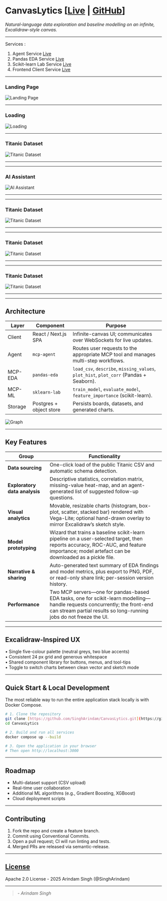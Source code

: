 # CanvasLytics [[Live](https://canvaslytics.onrender.com) | [GitHub](https://github.com/SinghArindam/CanvasLytics)]

*Natural-language data exploration and baseline modelling on an infinite, Excalidraw-style canvas.*

---

Services :

1. Agent Service [Live](https://agent-u615.onrender.com)
2. Pandas EDA Service [Live](https://pandas-eda.onrender.com)
3. Scikit-learn Lab Service [Live](https://sklearn-lab.onrender.com)
4. Frontend Client Service [Live](https://canvaslytics.onrender.com)

---
### Landing Page
![Landing Page](assets/image-1.png)

---
### Loading
![Loading](assets/image-2.png)

---
### Titanic Dataset
![Titanic Dataset](assets/image-3.png)

---

---
### AI Assistant
![AI Assistant](assets/image-4.png)

---

---
### Titanic Dataset
![Titanic Dataset](assets/image-5.png)

---

---
### Titanic Dataset
![Titanic Dataset](assets/image-6.png)

---

---
### Titanic Dataset
![Titanic Dataset](assets/image-7.png)

---

---
## Architecture
| Layer | Component | Purpose |
|-------|-----------|---------|
| Client | React / Next.js SPA | Infinite-canvas UI; communicates over WebSockets for live updates. |
| Agent  | `mcp-agent` | Routes user requests to the appropriate MCP tool and manages multi-step workflows. |
| MCP-EDA | `pandas-eda` | `load_csv`, `describe`, `missing_values`, `plot_hist`, `plot_corr` (Pandas + Seaborn). |
| MCP-ML  | `sklearn-lab` | `train_model`, `evaluate_model`, `feature_importance` (scikit-learn). |
| Storage | Postgres + object store | Persists boards, datasets, and generated charts. |

![Graph](assets/image.png)

---

## Key Features
| Group | Functionality |
|-------|---------------|
| **Data sourcing** | One-click load of the public Titanic CSV and automatic schema detection. |
| **Exploratory data analysis** | Descriptive statistics, correlation matrix, missing-value heat-map, and an agent-generated list of suggested follow-up questions. |
| **Visual analytics** | Movable, resizable charts (histogram, box-plot, scatter, stacked bar) rendered with Vega-Lite; optional hand-drawn overlay to mirror Excalidraw’s sketch style. |
| **Model prototyping** | Wizard that trains a baseline scikit-learn pipeline on a user-selected target, then reports accuracy, ROC-AUC, and feature importance; model artefact can be downloaded as a pickle file. |
| **Narrative & sharing** | Auto-generated text summary of EDA findings and model metrics, plus export to PNG, PDF, or read-only share link; per-session version history. |
| **Performance** | Two MCP servers—one for pandas-based EDA tasks, one for scikit-learn modelling—handle requests concurrently; the front-end can stream partial results so long-running jobs do not freeze the UI. |

---

## Excalidraw-Inspired UX
• Single five-colour palette (neutral greys, two blue accents)  
• Consistent 24 px grid and generous whitespace  
• Shared component library for buttons, menus, and tool-tips  
• Toggle to switch charts between clean vector and sketch mode

---

## Quick Start & Local Development
The most reliable way to run the entire application stack locally is with Docker Compose.

```bash
# 1. Clone the repository
git clone [https://github.com/SinghArindam/CanvasLytics.git](https://github.com/SinghArindam/CanvasLytics.git)
cd CanvasLytics

# 2. Build and run all services
docker compose up --build

# 3. Open the application in your browser
# Then open http://localhost:3000
```

---

## Roadmap
- Multi-dataset support (CSV upload)  
- Real-time user collaboration  
- Additional ML algorithms (e.g., Gradient Boosting, XGBoost)  
- Cloud deployment scripts

---

## Contributing
1. Fork the repo and create a feature branch.  
2. Commit using Conventional Commits.  
3. Open a pull request; CI will run linting and tests.  
4. Merged PRs are released via semantic-release.

---

## [License](LICENSE)
Apache 2.0 License - 2025 Arindam Singh (@SinghArindam)

---
> *- Arindam Singh*
